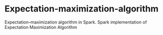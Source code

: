 # Expectation-maximization-algorithm
Expectation–maximization algorithm in Spark. 
Spark implementation of Expectation Maximization Algorithm
